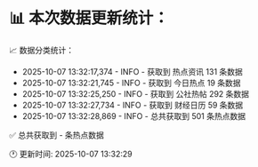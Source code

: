 📊 本次数据更新统计：
==========================

📈 数据分类统计：
- 2025-10-07 13:32:17,374 - INFO - 获取到 热点资讯 131 条数据
- 2025-10-07 13:32:21,745 - INFO - 获取到 今日热点 19 条数据
- 2025-10-07 13:32:25,250 - INFO - 获取到 公社热帖 292 条数据
- 2025-10-07 13:32:27,734 - INFO - 获取到 财经日历 59 条数据
- 2025-10-07 13:32:28,869 - INFO - 总共获取到 501 条热点数据

✅ 总共获取到 - 条热点数据

🕐 更新时间: 2025-10-07 13:32:29
